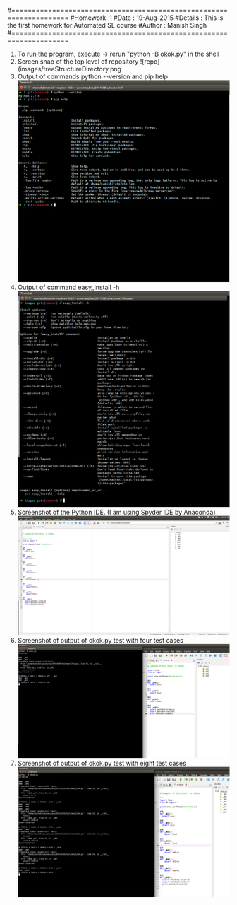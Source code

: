 #====================================================================
#Homework: 1
#Date	 : 19-Aug-2015
#Details : This is the first homework for Automated SE course
#Author  : Manish Singh
#====================================================================


1. To run the program, execute -> rerun "python -B okok.py" in the shell
2. Screen snap of the top level of repository
	![repo](images/treeStructureDirectory.png
3. Output of commands python --version and pip help
	![repo](images/pythonVersionAndPip.png)
4. Output of command easy_install -h
	![repo](images/easyInstallSCreenshot.png)
5. Screenshot of the Python IDE. (I am using Spyder IDE by Anaconda)
	![repo](images/SpyderIDE.png)
6. Screenshot of output of okok.py test with four test cases
	![repo](images/OriginalFourTestCases_screenshot.png)
7. Screenshot of output of okok.py test with eight test cases
	![repo](images/ScreenshotWithEightTestCases.png)






